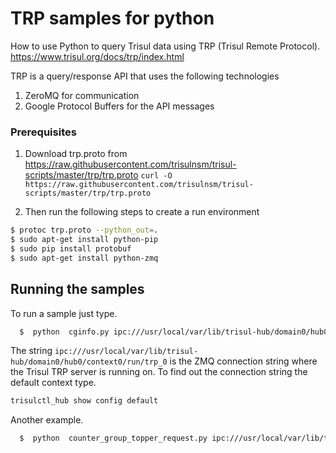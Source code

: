 # TRP samples for python

How to use Python to query Trisul data using TRP (Trisul Remote Protocol). 
https://www.trisul.org/docs/trp/index.html

TRP is a query/response API that uses the following technologies
1. ZeroMQ for communication 
2. Google Protocol Buffers for the API messages 


### Prerequisites

1. Download trp.proto from https://raw.githubusercontent.com/trisulnsm/trisul-scripts/master/trp/trp.proto
`curl -O https://raw.githubusercontent.com/trisulnsm/trisul-scripts/master/trp/trp.proto`


2. Then run the following steps to create a run environment

```sh
$ protoc trp.proto --python_out=.
$ sudo apt-get install python-pip
$ sudo pip install protobuf
$ sudo apt-get install python-zmq
```

##  Running the samples

To run a sample just type.

```sh
  $  python  cginfo.py ipc:///usr/local/var/lib/trisul-hub/domain0/hub0/context0/run/trp_0 
```

The string `ipc:///usr/local/var/lib/trisul-hub/domain0/hub0/context0/run/trp_0` is the ZMQ connection string where the Trisul TRP server is running on. To find out the connection string the default context type. 

```sh
trisulctl_hub show config default
```


Another example.


```sh
  $  python  counter_group_topper_request.py ipc:///usr/local/var/lib/trisul-hub/domain0/hub0/context0/run/trp_0 {889900CC-0063-11A5-8380-FEBDBABBDBEA} 0
```

